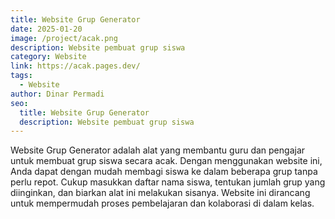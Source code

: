 ```yaml
---
title: Website Grup Generator
date: 2025-01-20
image: /project/acak.png
description: Website pembuat grup siswa
category: Website
link: https://acak.pages.dev/
tags:
  - Website
author: Dinar Permadi
seo:
  title: Website Grup Generator
  description: Website pembuat grup siswa
---
```


Website Grup Generator adalah alat yang membantu guru dan pengajar untuk membuat grup siswa secara acak. Dengan menggunakan website ini, Anda dapat dengan mudah membagi siswa ke dalam beberapa grup tanpa perlu repot. Cukup masukkan daftar nama siswa, tentukan jumlah grup yang diinginkan, dan biarkan alat ini melakukan sisanya. Website ini dirancang untuk mempermudah proses pembelajaran dan kolaborasi di dalam kelas.
